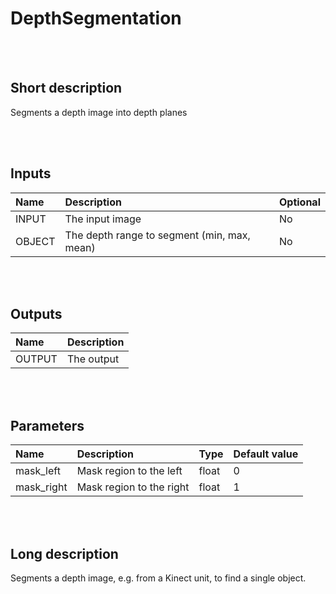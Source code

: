 # DepthSegmentation


<br><br>
## Short description

Segments a depth image into depth planes

<br><br>

## Inputs

|Name|Description|Optional|
|:----|:-----------|:-------|
|INPUT|The input image|No|
|OBJECT|The depth range to segment (min, max, mean)|No|

<br><br>

## Outputs

|Name|Description|
|:----|:-----------|
|OUTPUT|The output|

<br><br>

## Parameters

|Name|Description|Type|Default value|
|:----|:-----------|:----|:-------------|
|mask_left|Mask region to the left|float|0|
|mask_right|Mask region to the right|float|1|

<br><br>
## Long description
Segments a depth image, e.g. from a Kinect unit, to find a single object.
